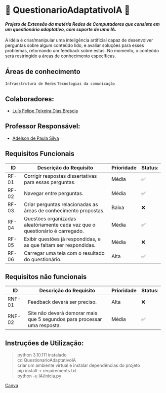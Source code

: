# :signal_strength: **QuestionarioAdaptativoIA** :robot:

#### *Projeto de Extensão da matéria Redes de Computadores que consiste em um questionário adaptativo, com suporte de uma IA.*
A idéia é criar/manipular uma inteligência artificial capaz de desenvolver perguntas sobre algum conteúdo lido, e avaliar soluções para esses problemas, retornando um feedback sobre estas. No momento, o conteúdo será restringido a áreas de conhecimento específicas.

## **Áreas de conhecimento**
`Infraestrutura de Redes` `Tecnologias da comunicação` 

## Colaboradores:

- [Luís Felipe Teixeira Dias Brescia]()

## Professor Responsável:

- [Adelson de Paula Silva]()

## Requisitos Funcionais

|ID    | Descrição do Requisito  | Prioridade | Status: |
|------|-----------------------------------------|----|------|
|RF-01| Corrigir respostas dissertativas para essas perguntas. | Média | :white_check_mark: |
|RF-02| Navegar entre perguntas. | Média | :white_check_mark: |
|RF-03| Criar perguntas relacionadas as áreas de conhecimento propostas. | Baixa | :x: |
|RF-04| Questões organizadas aleatóriamente cada vez que o questionário é carregado. | Média | :white_check_mark: |
|RF-05| Exibir questões já respondidas, e as que faltam ser respondidas. | Média | :x: |
|RF-06| Carregar uma tela com o resultado do questionário. | Alta | :white_check_mark: |

## Requisitos não funcionais
|ID    | Descrição do Requisito  | Prioridade | Status: |
|------|-----------------------------------------|----|------|
|RNF-01| Feedback deverá ser preciso. | Alta | :x: |
|RNF-02| Site não deverá demorar mais que 5 segundos para processar uma resposta. | Média | :white_check_mark: |

## Instruções de Utilização:
> python 3.10.111 instalado <br/>
cd QuestionarioAdaptativoIA<br/>
criar um ambiente virtual e instalar dependências do projeto<br/>
pip install -r requirements.txt <br/>
python -u IA/inicia.py<br/>

[Canva](https://www.canva.com/design/DAFf8eWmQzk/IDTx_2JrTRAv67fTLhp25g/edit?utm_content=DAFf8eWmQzk&utm_campaign=designshare&utm_medium=link2&utm_source=sharebutton)
